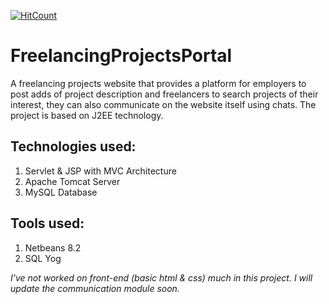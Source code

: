 [![HitCount](http://hits.dwyl.com/gauravgupta2298/FreelancingProjectsPortal.svg)](http://hits.dwyl.com/gauravgupta2298/FreelancingProjectsPortal)
# FreelancingProjectsPortal
A freelancing projects website that provides a platform for employers to post adds of project description and freelancers to search projects of their interest, they can also communicate on the website itself using chats. The project is based on J2EE technology. 

## Technologies used:

1. Servlet & JSP with MVC Architecture
2. Apache Tomcat Server
3. MySQL Database

## Tools used:

1. Netbeans 8.2
2. SQL Yog

*I've not worked on front-end (basic html & css) much in this project.
I will update the communication module soon.*
